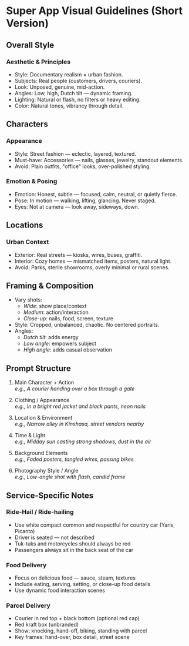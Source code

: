 # Super App Visual Guidelines (Short Version)

## Overall Style

### Aesthetic & Principles

- Style: Documentary realism × urban fashion.
- Subjects: Real people (customers, drivers, couriers).
- Look: Unposed, genuine, mid-action.
- Angles: Low, high, Dutch tilt — dynamic framing.
- Lighting: Natural or flash, no filters or heavy editing.
- Color: Natural tones, vibrancy through detail.

## Characters

### Appearance

- Style: Street fashion — eclectic, layered, textured.
- Must-have: Accessories — nails, glasses, jewelry, standout elements.
- Avoid: Plain outfits, "office" looks, over-polished styling.

### Emotion & Posing

- Emotion: Honest, subtle — focused, calm, neutral, or quietly fierce.
- Pose: In motion — walking, lifting, glancing. Never staged.
- Eyes: Not at camera — look away, sideways, down.

## Locations

### Urban Context

- Exterior: Real streets — kiosks, wires, buses, graffiti.
- Interior: Cozy homes — mismatched items, posters, natural light.
- Avoid: Parks, sterile showrooms, overly minimal or rural scenes.

## Framing & Composition

- Vary shots:
  - *Wide*: show place/context
  - *Medium*: action/interaction
  - *Close-up*: nails, food, screen, texture
- Style: Cropped, unbalanced, chaotic. No centered portraits.
- Angles:
  - *Dutch tilt*: adds energy
  - *Low angle*: empowers subject
  - *High angle*: adds casual observation

## Prompt Structure

1. Main Character + Action  
   *e.g., A courier handing over a box through a gate*

2. Clothing / Appearance  
   *e.g., In a bright red jacket and black pants, neon nails*

3. Location & Environment  
   *e.g., Narrow alley in Kinshasa, street vendors nearby*

4. Time & Light  
   *e.g., Midday sun casting strong shadows, dust in the air*

5. Background Elements  
   *e.g., Faded posters, tangled wires, passing bikes*

6. Photography Style / Angle  
   *e.g., Low-angle shot with flash, candid frame*

## Service-Specific Notes

### Ride-Hail / Ride-hailing

- Use white compact common and respectful for country car  (Yaris, Picanto)
- Driver is seated — not described
- Tuk-tuks and motorcycles should always be red
- Passengers always sit in the back seat of the car

### Food Delivery

- Focus on delicious food — sauce, steam, textures
- Include eating, serving, setting, or close-up food details
- Use dynamic food interaction scenes

### Parcel Delivery

- Courier in red top + black bottom (optional red cap)
- Red kraft box (unbranded)
- Show: knocking, hand-off, biking, standing with parcel
- Key frames: hand-over, box detail, street scene

